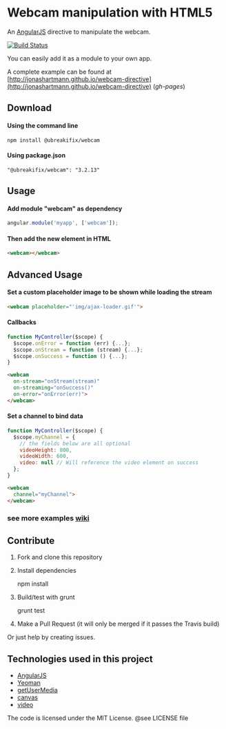 # Webcam manipulation with HTML5

An [AngularJS][] directive to manipulate the webcam.

[![Build Status](https://travis-ci.org/jonashartmann/webcam-directive.png?branch=master)](https://travis-ci.org/jonashartmann/webcam-directive)

You can easily add it as a module to your own app.

A complete example can be found at [http://jonashartmann.github.io/webcam-directive](http://jonashartmann.github.io/webcam-directive) (*gh-pages*)

## Download

#### Using the command line
```shell
npm install @ubreakifix/webcam
```
#### Using package.json
```shell
"@ubreakifix/webcam": "3.2.13"
```

## Usage

#### Add module "webcam" as dependency
```js
angular.module('myapp', ['webcam']);
```

#### Then add the new element in HTML
```html
<webcam></webcam>
```

## Advanced Usage
#### Set a custom placeholder image to be shown while loading the stream
```html
<webcam placeholder="'img/ajax-loader.gif'">
```

#### Callbacks
```js
function MyController($scope) {
  $scope.onError = function (err) {...};
  $scope.onStream = function (stream) {...};
  $scope.onSuccess = function () {...};
}
```
```html
<webcam
  on-stream="onStream(stream)"
  on-streaming="onSuccess()"
  on-error="onError(err)">
</webcam>
```
#### Set a channel to bind data
```js
function MyController($scope) {
  $scope.myChannel = {
    // the fields below are all optional
    videoHeight: 800,
    videoWidth: 600,
    video: null // Will reference the video element on success
  };
}
```
```html
<webcam
  channel="myChannel">
</webcam>
```
### see more examples [wiki](https://github.com/jonashartmann/webcam-directive/wiki)


## Contribute

1. Fork and clone this repository
2. Install dependencies

    npm install
3. Build/test with grunt

    grunt test
4. Make a Pull Request (it will only be merged if it passes the Travis build)

Or just help by creating issues.

## Technologies used in this project

- [AngularJS][]
- [Yeoman](http://yeoman.io/)
- [getUserMedia](https://developer.mozilla.org/en-US/docs/WebRTC/navigator.getUserMedia)
- [canvas](https://developer.mozilla.org/en-US/docs/HTML/Canvas)
- [video](https://developer.mozilla.org/en-US/docs/HTML/Element/video)

The code is licensed under the MIT License. @see LICENSE file

[angularjs]:http://angularjs.org
